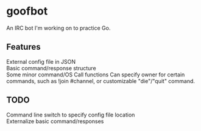 # goofbot

An IRC bot I'm working on to practice Go.

## Features

External config file in JSON  
Basic command/response structure  
Some minor command/OS Call functions
Can specify owner for certain commands, such as !join #channel, or customizable "die"/"quit" command.

## TODO

Command line switch to specify config file location  
Externalize basic command/responses  
